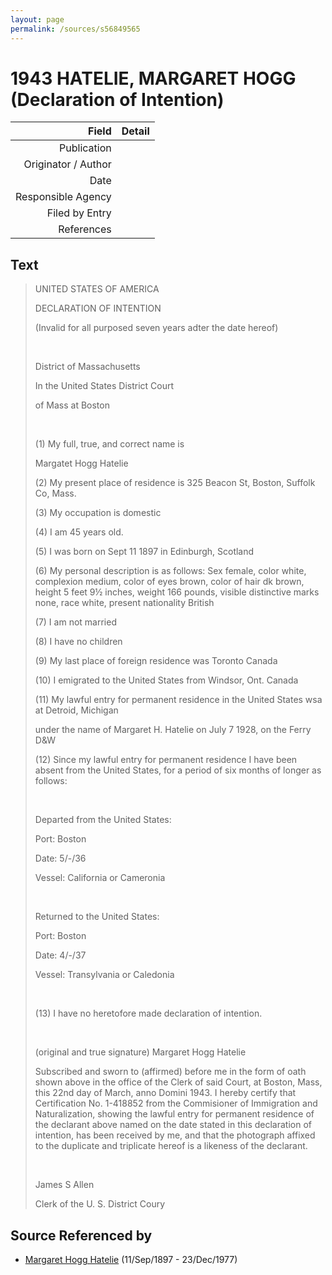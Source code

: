 ```yaml
---
layout: page
permalink: /sources/s56849565
---
```


# 1943 HATELIE, MARGARET HOGG (Declaration of Intention)

Field | Detail
---:|:---
Publication | 
Originator / Author | 
Date | 
Responsible Agency | 
Filed by Entry | 
References | 

## Text

> UNITED STATES OF AMERICA
>
> DECLARATION OF INTENTION
>
> (Invalid for all purposed seven years adter the date hereof)
>
> <br/>
>
> District of Massachusetts
>
> In the United States District Court
>
> of Mass at Boston
>
> <br/>
>
> (1) My full, true, and correct name is
>
> Margatet Hogg Hatelie
>
> (2) My present place of residence is 325 Beacon St, Boston, Suffolk Co, Mass.
>
> (3) My occupation is domestic
>
> (4) I am 45 years old.
>
> (5) I was born on Sept 11 1897 in Edinburgh, Scotland
>
> (6) My personal description is as follows: Sex female, color white, complexion medium, color of eyes brown, color of hair dk brown, height 5 feet 9½ inches, weight 166 pounds, visible distinctive marks none, race white, present nationality British
>
> (7) I am not married
>
> (8) I have no children
>
> (9) My last place of foreign residence was Toronto Canada
>
> (10) I emigrated to the United States from Windsor, Ont. Canada
>
> (11) My lawful entry for permanent residence in the United States wsa at Detroid, Michigan
>
> under the name of Margaret H. Hatelie on July 7 1928, on the Ferry D&W
>
> (12) Since my lawful entry for permanent residence I have been absent from the United States, for a period of six months of longer as follows:
>
> <br/>
>
> Departed from the United States:
>
> Port: Boston
>
> Date: 5/-/36
>
> Vessel: California or Cameronia
>
> <br/>
>
> Returned to the United States:
>
> Port: Boston
>
> Date: 4/-/37
>
> Vessel: Transylvania or Caledonia
>
> <br/>
>
> (13) I have no heretofore made declaration of intention.
>
> <br/>
>
> (original and true signature) Margaret Hogg Hatelie
>
> Subscribed and sworn to (affirmed) before me in the form of oath shown above in the office of the Clerk of said Court, at Boston, Mass, this 22nd day of March, anno Domini 1943. I hereby certify that Certification No. 1-418852 from the Commisioner of Immigration and Naturalization, showing the lawful entry for permanent residence of the declarant above named on the date stated in this declaration of intention, has been received by me, and that the photograph affixed to the duplicate and triplicate hereof is a likeness of the declarant.
>
> <br/>
>
> James S Allen
>
> Clerk of the U. S. District Coury
>

## Source Referenced by

* [Margaret Hogg Hatelie](../people/@43723296@-margaret-hogg-hatelie-b1897-9-11-d1977-12-23.md) (11/Sep/1897 - 23/Dec/1977)
